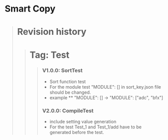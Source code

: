 Smart Copy
============

># Revision history
>># Tag: Test
>>>### V1.0.0: SortTest
>>> * Sort function test
>>> * For the module test "MODULE": [] in sort_key.json file should be changed.
>>> * example
>>> ** "MODULE": [] -> "MODULE": ["adc", "bfx"]
>>>### V2.0.0: CompileTest
>>> - include setting value generation
>>> - For the test Test_1 and Test_1/add have to be generated before the test.